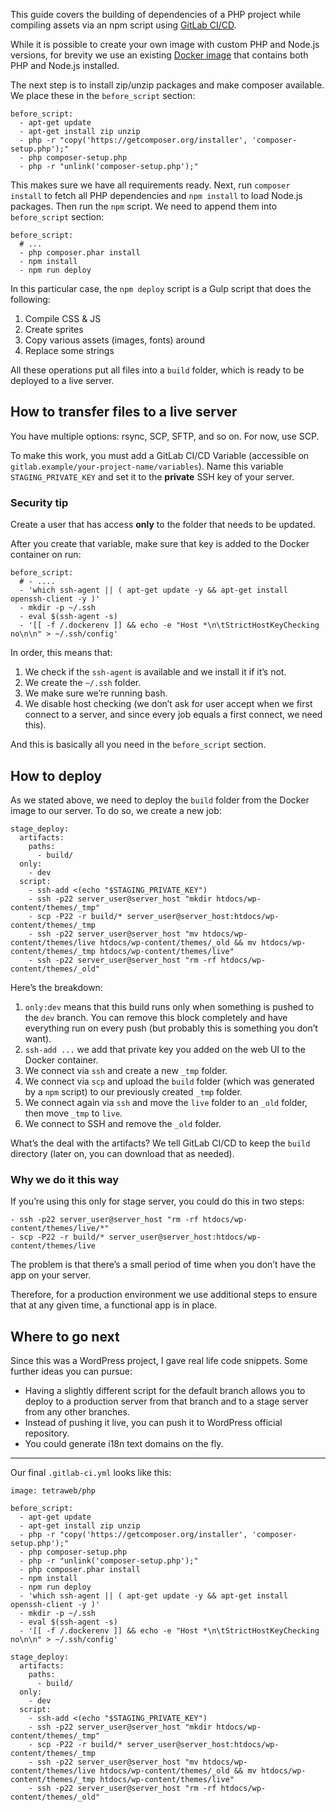 This guide covers the building of dependencies of a PHP project while compiling assets via an npm script using [GitLab CI/CD](https://docs.gitlab.com/ee/ci/index.html).

While it is possible to create your own image with custom PHP and Node.js versions, for brevity we use an existing [Docker image](https://hub.docker.com/r/tetraweb/php/) that contains both PHP and Node.js installed.

The next step is to install zip/unzip packages and make composer available. We place these in the `before_script` section:

```
before_script:
  - apt-get update
  - apt-get install zip unzip
  - php -r "copy('https://getcomposer.org/installer', 'composer-setup.php');"
  - php composer-setup.php
  - php -r "unlink('composer-setup.php');"
```

This makes sure we have all requirements ready. Next, run `composer install` to fetch all PHP dependencies and `npm install` to load Node.js packages. Then run the `npm` script. We need to append them into `before_script` section:

```
before_script:
  # ...
  - php composer.phar install
  - npm install
  - npm run deploy
```

In this particular case, the `npm deploy` script is a Gulp script that does the following:

1.  Compile CSS & JS
2.  Create sprites
3.  Copy various assets (images, fonts) around
4.  Replace some strings

All these operations put all files into a `build` folder, which is ready to be deployed to a live server.

## How to transfer files to a live server[](https://docs.gitlab.com/ee/ci/examples/deployment/composer-npm-deploy.html#how-to-transfer-files-to-a-live-server "Permalink")

You have multiple options: rsync, SCP, SFTP, and so on. For now, use SCP.

To make this work, you must add a GitLab CI/CD Variable (accessible on `gitlab.example/your-project-name/variables`). Name this variable `STAGING_PRIVATE_KEY` and set it to the **private** SSH key of your server.

### Security tip[](https://docs.gitlab.com/ee/ci/examples/deployment/composer-npm-deploy.html#security-tip "Permalink")

Create a user that has access **only** to the folder that needs to be updated.

After you create that variable, make sure that key is added to the Docker container on run:

```
before_script:
  # - ....
  - 'which ssh-agent || ( apt-get update -y && apt-get install openssh-client -y )'
  - mkdir -p ~/.ssh
  - eval $(ssh-agent -s)
  - '[[ -f /.dockerenv ]] && echo -e "Host *\n\tStrictHostKeyChecking no\n\n" > ~/.ssh/config'
```

In order, this means that:

1.  We check if the `ssh-agent` is available and we install it if it’s not.
2.  We create the `~/.ssh` folder.
3.  We make sure we’re running bash.
4.  We disable host checking (we don’t ask for user accept when we first connect to a server, and since every job equals a first connect, we need this).

And this is basically all you need in the `before_script` section.

## How to deploy[](https://docs.gitlab.com/ee/ci/examples/deployment/composer-npm-deploy.html#how-to-deploy "Permalink")

As we stated above, we need to deploy the `build` folder from the Docker image to our server. To do so, we create a new job:

```
stage_deploy:
  artifacts:
    paths:
      - build/
  only:
    - dev
  script:
    - ssh-add <(echo "$STAGING_PRIVATE_KEY")
    - ssh -p22 server_user@server_host "mkdir htdocs/wp-content/themes/_tmp"
    - scp -P22 -r build/* server_user@server_host:htdocs/wp-content/themes/_tmp
    - ssh -p22 server_user@server_host "mv htdocs/wp-content/themes/live htdocs/wp-content/themes/_old && mv htdocs/wp-content/themes/_tmp htdocs/wp-content/themes/live"
    - ssh -p22 server_user@server_host "rm -rf htdocs/wp-content/themes/_old"
```

Here’s the breakdown:

1.  `only:dev` means that this build runs only when something is pushed to the `dev` branch. You can remove this block completely and have everything run on every push (but probably this is something you don’t want).
2.  `ssh-add ...` we add that private key you added on the web UI to the Docker container.
3.  We connect via `ssh` and create a new `_tmp` folder.
4.  We connect via `scp` and upload the `build` folder (which was generated by a `npm` script) to our previously created `_tmp` folder.
5.  We connect again via `ssh` and move the `live` folder to an `_old` folder, then move `_tmp` to `live`.
6.  We connect to SSH and remove the `_old` folder.

What’s the deal with the artifacts? We tell GitLab CI/CD to keep the `build` directory (later on, you can download that as needed).

### Why we do it this way[](https://docs.gitlab.com/ee/ci/examples/deployment/composer-npm-deploy.html#why-we-do-it-this-way "Permalink")

If you’re using this only for stage server, you could do this in two steps:

```
- ssh -p22 server_user@server_host "rm -rf htdocs/wp-content/themes/live/*"
- scp -P22 -r build/* server_user@server_host:htdocs/wp-content/themes/live
```

The problem is that there’s a small period of time when you don’t have the app on your server.

Therefore, for a production environment we use additional steps to ensure that at any given time, a functional app is in place.

## Where to go next[](https://docs.gitlab.com/ee/ci/examples/deployment/composer-npm-deploy.html#where-to-go-next "Permalink")

Since this was a WordPress project, I gave real life code snippets. Some further ideas you can pursue:

-   Having a slightly different script for the default branch allows you to deploy to a production server from that branch and to a stage server from any other branches.
-   Instead of pushing it live, you can push it to WordPress official repository.
-   You could generate i18n text domains on the fly.

___

Our final `.gitlab-ci.yml` looks like this:

```
image: tetraweb/php

before_script:
  - apt-get update
  - apt-get install zip unzip
  - php -r "copy('https://getcomposer.org/installer', 'composer-setup.php');"
  - php composer-setup.php
  - php -r "unlink('composer-setup.php');"
  - php composer.phar install
  - npm install
  - npm run deploy
  - 'which ssh-agent || ( apt-get update -y && apt-get install openssh-client -y )'
  - mkdir -p ~/.ssh
  - eval $(ssh-agent -s)
  - '[[ -f /.dockerenv ]] && echo -e "Host *\n\tStrictHostKeyChecking no\n\n" > ~/.ssh/config'

stage_deploy:
  artifacts:
    paths:
      - build/
  only:
    - dev
  script:
    - ssh-add <(echo "$STAGING_PRIVATE_KEY")
    - ssh -p22 server_user@server_host "mkdir htdocs/wp-content/themes/_tmp"
    - scp -P22 -r build/* server_user@server_host:htdocs/wp-content/themes/_tmp
    - ssh -p22 server_user@server_host "mv htdocs/wp-content/themes/live htdocs/wp-content/themes/_old && mv htdocs/wp-content/themes/_tmp htdocs/wp-content/themes/live"
    - ssh -p22 server_user@server_host "rm -rf htdocs/wp-content/themes/_old"
```